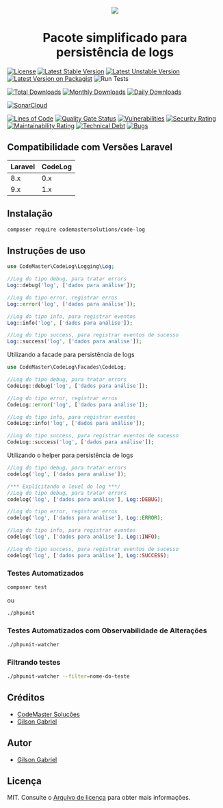 <p align="center">
    <a href="https://codemastersolucoes.com" target="_blank">
        <img data-testid="logo" src="https://cms-public-images.s3.amazonaws.com/logo.png">
    </a>
    <h1 align="center">Pacote simplificado para persistência de logs</h1>
</p>

[![License](https://poser.pugx.org/codemastersolutions/code-log/license)](https://github.com/codemastersolutions/code-log/blob/HEAD/LICENSE.md)
[![Latest Stable Version](https://poser.pugx.org/codemastersolutions/code-log/v)](//packagist.org/packages/codemastersolutions/code-log)
[![Latest Unstable Version](https://poser.pugx.org/codemastersolutions/code-log/v/unstable)](//packagist.org/packages/codemastersolutions/code-log)
[![Latest Version on Packagist](https://img.shields.io/packagist/v/codemastersolutions/code-log.svg)](https://packagist.org/packages/codemastersolutions/code-log)
![Run Tests](https://github.com/codemastersolutions/code-log/workflows/Run%20Tests/badge.svg?branch=main)

[![Total Downloads](https://poser.pugx.org/codemastersolutions/code-log/downloads)](//packagist.org/packages/codemastersolutions/code-log)
[![Monthly Downloads](https://poser.pugx.org/codemastersolutions/code-log/d/monthly)](//packagist.org/packages/codemastersolutions/code-log)
[![Daily Downloads](https://poser.pugx.org/codemastersolutions/code-log/d/daily)](//packagist.org/packages/codemastersolutions/code-log)

[![SonarCloud](https://sonarcloud.io/images/project_badges/sonarcloud-black.svg)](https://sonarcloud.io/dashboard?id=codemastersolutions_code-log)

[![Lines of Code](https://sonarcloud.io/api/project_badges/measure?project=codemastersolutions_code-log&metric=ncloc)](https://sonarcloud.io/dashboard?id=codemastersolutions_code-log)
[![Quality Gate Status](https://sonarcloud.io/api/project_badges/measure?project=codemastersolutions_code-log&metric=alert_status)](https://sonarcloud.io/dashboard?id=codemastersolutions_code-log)
[![Vulnerabilities](https://sonarcloud.io/api/project_badges/measure?project=codemastersolutions_code-log&metric=vulnerabilities)](https://sonarcloud.io/dashboard?id=codemastersolutions_code-log)
[![Security Rating](https://sonarcloud.io/api/project_badges/measure?project=codemastersolutions_code-log&metric=security_rating)](https://sonarcloud.io/dashboard?id=codemastersolutions_code-log)
[![Maintainability Rating](https://sonarcloud.io/api/project_badges/measure?project=codemastersolutions_code-log&metric=sqale_rating)](https://sonarcloud.io/dashboard?id=codemastersolutions_code-log)
[![Technical Debt](https://sonarcloud.io/api/project_badges/measure?project=codemastersolutions_code-log&metric=sqale_index)](https://sonarcloud.io/dashboard?id=codemastersolutions_code-log)
[![Bugs](https://sonarcloud.io/api/project_badges/measure?project=codemastersolutions_code-log&metric=bugs)](https://sonarcloud.io/dashboard?id=codemastersolutions_code-log)

## Compatibilidade com Versões Laravel

| Laravel | CodeLog |
| :------ | :------ |
| 8.x     | 0.x     |
| 9.x     | 1.x     |

## Instalação

```bash
composer require codemastersolutions/code-log
```

## Instruções de uso

```php
use CodeMaster\CodeLog\Logging\Log;

//Log do tipo debug, para tratar errors
Log::debug('log', ['dados para análise']);

//Log do tipo error, registrar erros
Log::error('log', ['dados para análise']);

//Log do tipo info, para registrar eventos
Log::info('log', ['dados para análise']);

//Log do tipo success, para registrar eventos de sucesso
Log::success('log', ['dados para análise']);
```

Utilizando a facade para persistência de logs

```php
use CodeMaster\CodeLog\Facades\CodeLog;

//Log do tipo debug, para tratar errors
CodeLog::debug('log', ['dados para análise']);

//Log do tipo error, registrar erros
CodeLog::error('log', ['dados para análise']);

//Log do tipo info, para registrar eventos
CodeLog::info('log', ['dados para análise']);

//Log do tipo success, para registrar eventos de sucesso
CodeLog::success('log', ['dados para análise']);
```

Utilizando o helper para persistência de logs

```php
//Log do tipo debug, para tratar errors
codelog('log', ['dados para análise']);

/*** Explicitando o level do log ***/
//Log do tipo debug, para tratar errors
codelog('log', ['dados para análise'], Log::DEBUG);

//Log do tipo error, registrar erros
codelog('log', ['dados para análise'], Log::ERROR);

//Log do tipo info, para registrar eventos
codelog('log', ['dados para análise'], Log::INFO);

//Log do tipo success, para registrar eventos de sucesso
codelog('log', ['dados para análise'], Log::SUCCESS);
```

### Testes Automatizados

```bash
composer test
```

ou

```bash
./phpunit
```

### Testes Automatizados com Observabilidade de Alterações

```bash
./phpunit-watcher
```

### Filtrando testes

```bash
./phpunit-watcher --filter=nome-do-teste
```

## Créditos

- [CodeMaster Soluções](https://github.com/codemastersolutions)
- [Gilson Gabriel](https://github.com/gilsongabriel)

## Autor

- [Gilson Gabriel](https://github.com/gilsongabriel)

## Licença

MIT. Consulte o [Arquivo de licença](LICENSE.md) para obter mais informações.
